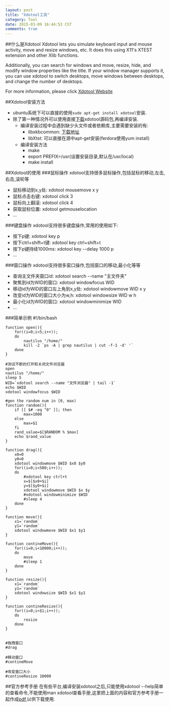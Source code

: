 ```yaml
---
layout: post
title: "Xdotool工具"
category: Tool
date: 2015-03-09 16:44:53 CST
comments: true
---
```


##什么是Xdotool
Xdotool lets you simulate keyboard input and mouse activity, move and resize windows, etc. It does this using X11's XTEST extension and other Xlib functions.

Additionally, you can search for windows and move, resize, hide, and modify window properties like the title. If your window manager supports it, you can use xdotool to switch desktops, move windows between desktops, and change the number of desktops.

For more information, please click [Xdotool Website](http://www.semicomplete.com/projects/xdotool/)

##Xdotool安装方法

*	ubuntu系统下可以直接的使用`sudo apt-get install xdotool`安装.
*	除了第一种情况外可以使用直接[下载](http://semicomplete.googlecode.com/files/xdotool-2.20110530.1.tar.gz)xdotool源码包,再编译安装.
	*	编译安装过程中会遇到缺少头文件或者依赖库,主要需要安装的有:
		*	libxkbcommon: [下载地址](http://xkbcommon.org/download/libxkbcommon-0.3.1.tar.xz)
		*	libXtst: 可以直接在源中apt-get安装(ferdora使用yum install)
	*	编译安装方法
		*	make
		*	export PREFIX=/usr(设置安装目录,默认在/usr/local)
		*	make install

##Xdotool的使用
###鼠标操作
xdotool支持很多鼠标操作,包括鼠标的移动,左击,右击,滚轮等

*	鼠标移动到x,y处: xdotool mousemove x y
*	鼠标点击右键: xdotool click 3
*	鼠标向上翻滚: xdotool click 4
*	获取鼠标位置: xdotool getmouselocation
*	...

###键盘操作
xdotool支持很多键盘操作,常用的使用如下:

*	按下p键: xdotool key p
*	按下ctrl+shift+t键: xdotool key ctrl+shift+t
*	按下p键持续1000ms: xdotool key --delay 1000  p
*	...

###窗口操作
xdotool支持很多窗口操作,包括窗口的移动,最小化等等

*	查询主文件夹窗口id: xdotool search --name "主文件夹"
*	聚焦到id为WID的窗口: xdotool windowfocus WID
*	移动id为WID的窗口左上角到x,y处: xdotool windowmove WID x y
*	改变id为WID的窗口大小为w,h: xdotool windowsize WID w h
*	最小化id为WID的窗口: xdotool windowminimize WID
*	...

###简单示例
	#!/bin/bash

	function open(){
		for((i=0;i<5;i++));
		do
			nautilus "/home/"
			kill -2 `ps -A | grep nautilus | cut -f-1 -d' '`
		done
	}

	#测试不断的打开和关闭文件浏览器
	open  
	nautilus "/home/"
	sleep 5
	WID=`xdotool search --name "文件浏览器" | tail -1`
	echo $WID
	xdotool windowfocus $WID

	#gen the random num in [0, max)
	function random(){
		if [[ $# -eq "0" ]]; then
			max=1000
		else
			max=$1
		fi
		rand_value=$[$RANDOM % $max]
		echo $rand_value
	}

	function drag(){
		x0=0
		y0=0
		xdotool windowmove $WID $x0 $y0
		for((i=0;i<500;i++));
		do
			#xdotool key ctrl+t
			x=$[$x0+$i]
			y=$[$y0+$i]
			xdotool windowmove $WID $x $y
			#xdotool windowminimize $WID 
		  	#sleep 4
		done
	}

	function move(){
		x1=`random`
		y1=`random`
		xdotool windowmove $WID $x1 $y1
	}

	function contineMove(){
		for((i=0;i<10000;i++));
		do
			move
			#sleep 1
		done
	}

	function resize(){
		x1=`random`
		y1=`random`
		xdotool windowsize $WID $x1 $y1
	}

	function contineResize(){
		for((i=0;i<$1;i++));
		do
			resize
		done
	}


	#拖拽窗口
	#drag   

	#移动窗口
	#contineMove

	#改变窗口大小
	#contineResize 10000

##官方参考手册
在有些平台,编译安装xdotool之后,只能使用xdotool --help简单的查看命令,不能使用man xdotool查看手册,这里把上面的内容和官方参考手册一起作成[pdf](static/xdotool.pdf),以供下载使用.
